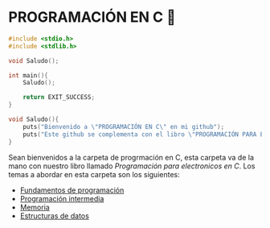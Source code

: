 # PROGRAMACIÓN EN C :croissant:
```C
#include <stdio.h>
#include <stdlib.h>

void Saludo();

int main(){
    Saludo();

    return EXIT_SUCCESS;
}

void Saludo(){
    puts("Bienvenido a \"PROGRAMACIÓN EN C\" en mi github");
    puts("Este github se complementa con el libro \"PROGRAMACIÓN PARA ELECTRONICOS EN C\"");
}
```
Sean bienvenidos a la carpeta de progrmación en C, esta carpeta va de la mano con nuestro libro llamado <i>Programación para electronicos en C</i>. Los
temas a abordar en esta carpeta son los siguientes:
<ul>
    <li><a href="../C/01 - Fundamentos/00 - 00 - Fundamentos.md">Fundamentos de programación</a></li>
    <li><a href="../C/02 - Intermedio/00 - 00 - Intermedio.md">Programación intermedia</a></li>
    <li><a href="../C/03 - Memoria">Memoria</a></li>
    <li><a href="../C/04 - Estructuras y bases de datos">Estructuras de datos</a></li>
</ul>